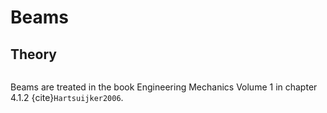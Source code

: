 # Beams

## Theory

```{index} Beams
```
Beams are treated in the book Engineering Mechanics Volume 1 in chapter 4.1.2 {cite}`Hartsuijker2006`.
